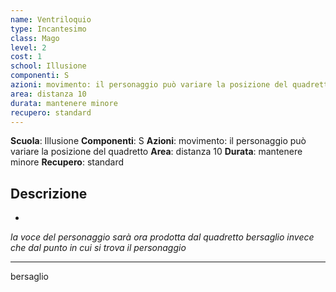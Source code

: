 ```yaml
---
name: Ventriloquio
type: Incantesimo
class: Mago
level: 2
cost: 1
school: Illusione
componenti: S
azioni: movimento: il personaggio può variare la posizione del quadretto
area: distanza 10
durata: mantenere minore
recupero: standard
---
```

**Scuola**: Illusione
**Componenti**: S
**Azioni**: movimento: il personaggio può variare la posizione del quadretto
**Area**: distanza 10
**Durata**: mantenere minore
**Recupero**: standard

**Descrizione**
-

-

*la voce del personaggio sarà ora prodotta dal quadretto bersaglio invece che dal punto in cui si trova il personaggio*

---

bersaglio